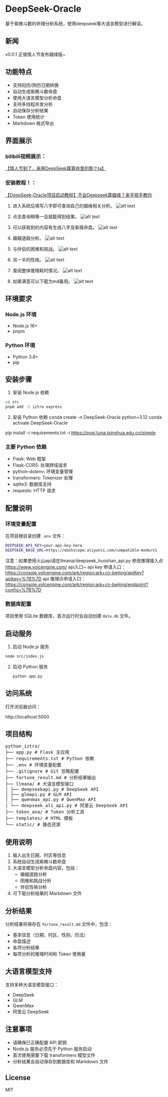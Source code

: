 # DeepSeek-Oracle

基于紫微斗数的命理分析系统，使用deepseek等大语言模型进行解读。

## 新闻

v0.0.1 正值情人节发布姻缘版~

## 功能特点

- 支持阳历/阴历日期转换
- 自动生成紫微斗数命盘
- 使用大语言模型分析命盘
- 支持多线程并发分析
- 自动保存分析结果
- Token 使用统计
- Markdown 格式导出

## 界面展示
### bilibili视频展示：
[【情人节到了，来用DeepSeek算算命里的那个ta】](https://www.bilibili.com/video/BV1M4KPeYEUd/?share_source=copy_web&amp;vd_source=61a460664b149ef3561e7fc98974fc81)

### 安装教程！：
[【DeepSeek-Oracle项目启动教程】不会Deepseek算姻缘？来手把手教你
](https://www.bilibili.com/video/BV1igAKe3Eqa)



1. 进入系统后填写八字即可查询自己的姻缘相关分析。
![alt text](./static/p1.png)

1. 点击查询稍等一会就能得到结果。
![alt text](./static/p2.png)

1. 可以获取到的内容有生成八字及紫薇命盘。
![alt text](./static/p3.png)

1. 婚姻道路分析。
![alt text](./static/p4.png)

1. 与伴侣的困难和挑战。
![alt text](./static/p5.png)

1. 另一半的性格。
![alt text](./static/p6.png)

1. 查阅整体推理耗时情况。
![alt text](./static/p7.jpg)

1. 如果满意可以下载为md备用。
![alt text](./static/p8.png)

## 环境要求

### Node.js 环境
- Node.js 16+
- pnpm

### Python 环境
- Python 3.8+
- pip

## 安装步骤

1. 安装 Node.js 依赖



```bash
cd src
pnpm add -S iztro express
```




2. 安装 Python 依赖
conda create -n DeepSeek-Oracle python=3.12
conda activate DeepSeek-Oracle

pip install -r requirements.txt -i https://pypi.tuna.tsinghua.edu.cn/simple


### 主要 Python 依赖
- Flask: Web 框架
- Flask-CORS: 处理跨域请求
- python-dotenv: 环境变量管理
- transformers: Tokenizer 处理
- sqlite3: 数据库支持
- requests: HTTP 请求

## 配置说明

### 环境变量配置
在项目根目录创建 `.env` 文件：

```bash
DEEPSEEK_API_KEY=your-api-key-here
DEEPSEEK_BASE_URL=https://dashscope.aliyuncs.com/compatible-mode/v1
```

注意：如果使用火山api请在llmana/deepseek_huoshan_api.py 修改推理接入点 
https://www.volcengine.com/ api入口~
api key 申请入口：https://console.volcengine.com/ark/region:ark+cn-beijing/apiKey?apikey=%7B%7D
api 推理点申请入口：https://console.volcengine.com/ark/region:ark+cn-beijing/endpoint?config=%7B%7D

### 数据库配置
项目使用 SQLite 数据库，首次运行时会自动创建 `data.db` 文件。

## 启动服务

1. 启动 Node.js 服务

```bash
node src/index.js
```

2. 启动 Python 服务

   ```bash
   python app.py
   ```

   

## 访问系统

打开浏览器访问：

http://localhost:5000




## 项目结构

<pre>
python_iztro/
├── app.py # Flask 主应用
├── requirements.txt # Python 依赖
├── .env # 环境变量配置
├── .gitignore # Git 忽略配置
├── fortune_result.md # 分析结果输出
├── llmana/ # 大语言模型接口
│ ├── deepseekapi.py # DeepSeek API
│ ├── glmapi.py # GLM API
│ ├── qwenmax_api.py # QwenMax API
│ └── deepseek_ali_api.py # 阿里云 DeepSeek API
├── token_ana/ # Token 分析工具
├── templates/ # HTML 模板
└── static/ # 静态资源
</pre>

## 使用说明

1. 输入出生日期、时区等信息
2. 系统自动生成紫微斗数命盘
3. 大语言模型分析命盘内容，包括：
   - 婚姻道路分析
   - 困难和挑战分析
   - 伴侣性格分析
4. 可下载分析结果的 Markdown 文件

## 分析结果

分析结果将保存在 `fortune_result.md` 文件中，包含：
- 基本信息（日期、时区、性别、历法）
- 命盘描述
- 各项分析结果
- 每项分析的推理时间和 Token 使用量

## 大语言模型支持

支持多种大语言模型接口：
- DeepSeek
- GLM
- QwenMax
- 阿里云 DeepSeek

## 注意事项

- 请确保已正确配置 API 密钥
- Node.js 服务必须先于 Python 服务启动
- 首次使用需要下载 transformers 模型文件
- 分析结果会自动保存到数据库和 Markdown 文件

## License

MIT

